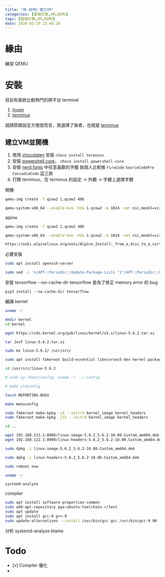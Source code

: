 ```yaml
---
title: "用 QEMU 建立VM"
categories: [雲端計算,VM,QEMU]
tags: [雲端計算,VM,QEMU]
date: 2020-03-29 23:49:20
---
```


# 緣由
練習 QEMU

# 安裝
目前有兩款比較熱門的跨平台 terminal
1. [hyper](https://hyper.is/)
2. [terminus](https://eugeny.github.io/terminus/)

就顏質跟設定方便度而言，我選擇了後者，也就是 [terminus](https://eugeny.github.io/terminus/)

## 建立VM並開機
1. 使用 [chocolatey](https://chocolatey.org/) 安裝
   `choco install terminus`
2. 安裝 [powershell core](https://github.com/PowerShell/PowerShell)，
   `choco install powershell-core`
3. 安裝 [nerd fonts](https://github.com/ryanoasis/nerd-fonts/tree/master/patched-fonts) 中任意喜歡的字體
   我個人比較推 `FiraCode` `SourceCodePro` `CascadiaCode` 這三款
4. 打開 terminus，在 terminus 的設定 -> 外觀 -> 字體上選擇字體


開機
```bash
qemu-img create -f qcow2 1.qcow2 40G

qemu-system-x86_64 --enable-kvm -hda 1.qcow2 -m 1024 -net nic,model=virtio -net user,hostfwd=tcp::2223-:22 -cdrom ../ubuntu-16.04.6-desktop-amd64.iso -vga std -cpu host -smp 4,cores=4,threads=1,sockets=4,maxcpus=16 -boot strict=on
```

alpine
```bash
qemu-img create -f qcow2 1.qcow2 40G

qemu-system-x86_64 --enable-kvm -hda 1.qcow2 -m 1024 -net nic,model=virtio -net user,hostfwd=tcp::2223-:22 -cdrom alpine-virt-3.11.5-x86_64.iso -vga std -cpu host -smp 4,cores=4,threads=1,sockets=4,maxcpus=16 -boot strict=on

https://wiki.alpinelinux.org/wiki/Alpine_Install:_from_a_disc_to_a_virtualbox_machine_single_only


```

必要安裝
```bash
sudo apt install openssh-server

sudo sed -i 's/APT::Periodic::Update-Package-Lists "1"/APT::Periodic::Update-Package-Lists "0"/' /etc/apt/apt.conf.d/20auto-upgrades

```

安裝 tensorflow
--no-cache-dir tensorflow 是為了修正 memory error 的 bug
```
pip3 install --no-cache-dir tensorflow
```

編譯 kernel
```bash
uname -r

mkdir kernel
cd kernel

wget https://cdn.kernel.org/pub/linux/kernel/v5.x/linux-5.6.2.tar.xz

tar Jxvf linux-5.6.2.tar.xz

sudo mv linux-5.6.2/ /usr/src/

sudo apt install fakeroot build-essential libncurses5-dev kernel-package openssl bison flex libssl-dev

cd /usr/src/linux-5.6.2

# sudo cp /boot/config-`uname -r` ./.config

# make oldconfig

touch REPORTING-BUGS

make menuconfig

sudo fakeroot make-kpkg -j4 --initrd kernel_image kernel_headers
sudo fakeroot make-kpkg -j32 --initrd kernel_image kernel_headers

cd ..

wget 192.168.122.1:8000/linux-image-5.6.2_5.6.2-10.00.Custom_amd64.deb
wget 192.168.122.1:8000/linux-headers-5.6.2_5.6.2-10.00.Custom_amd64.deb

sudo dpkg -i linux-image-5.6.2_5.6.2-10.00.Custom_amd64.deb

sudo dpkg -i linux-headers-5.6.2_5.6.2-10.00.Custom_amd64.deb

sudo reboot now

uname -r

systemd-analyze 

```

compiler
```bash
sudo apt install software-properties-common
sudo add-apt-repository ppa:ubuntu-toolchain-r/test
sudo apt update
sudo apt install gcc-9 g++-9
sudo update-alternatives --install /usr/bin/gcc gcc /usr/bin/gcc-9 90 --slave /usr/bin/g++ g++ /usr/bin/g++-9 --slave /usr/bin/gcov gcov /usr/bin/gcov-9
```

分析
systemd-analyze blame

# Todo
* [v] Compiler 優化
* 